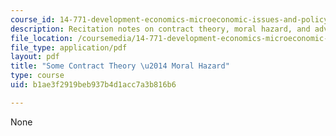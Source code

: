 ```yaml
---
course_id: 14-771-development-economics-microeconomic-issues-and-policy-models-fall-2008
description: Recitation notes on contract theory, moral hazard, and adverse selection.
file_location: /coursemedia/14-771-development-economics-microeconomic-issues-and-policy-models-fall-2008/b1ae3f2919beb937b4d1acc7a3b816b6_rec10.pdf
file_type: application/pdf
layout: pdf
title: "Some Contract Theory \u2014 Moral Hazard"
type: course
uid: b1ae3f2919beb937b4d1acc7a3b816b6

---
```

None